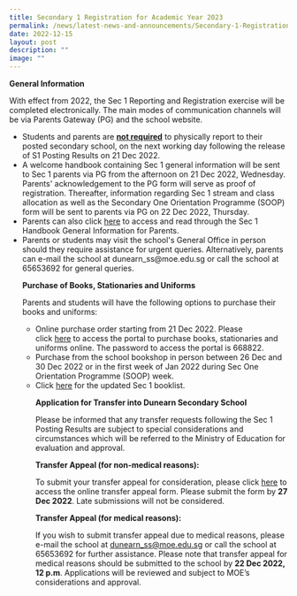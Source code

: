 ```yaml
---
title: Secondary 1 Registration for Academic Year 2023
permalink: /news/latest-news-and-announcements/Secondary-1-Registration-for-Academic-Year-2023/
date: 2022-12-15
layout: post
description: ""
image: ""
---
```

<p><strong>General Information</strong></p>

<p>With effect from 2022, the Sec 1 Reporting and Registration exercise will be completed electronically. The main modes of communication channels will be via Parents Gateway (PG) and the school website.

<ul>
<li>Students and parents are&nbsp;<strong><u>not required</u></strong>&nbsp;to physically report to their posted secondary school, on the next working day following the release of S1 Posting Results on 21 Dec 2022. 
	
<li>A welcome handbook containing Sec 1 general information will be sent to Sec 1 parents via PG from the afternoon on 21 Dec 2022, Wednesday.  Parents' acknowledgement to the PG form will serve as proof of registration. Thereafter, information regarding Sec 1 stream and class allocation as well as the Secondary One Orientation Programme (SOOP) form will be sent to parents via PG on 22 Dec 2022, Thursday.</li>
	
<li>Parents can also click <a href="https://drive.google.com/file/d/1QkedYgOZJOyD1TH4ARGb957o6VPhDjN-/view?usp=drivesdk">here</a> to access and read through the Sec 1 Handbook General Information for Parents.
	
<li>Parents or students may visit the school's General Office in person should they require assistance for urgent queries. Alternatively, parents can e-mail the school at dunearn_ss@moe.edu.sg or call the school at 65653692 for general queries. 
<br>
<p><strong>Purchase of Books, Stationaries and Uniforms</strong></p>
<p>Parents and students will have the following options to purchase their books and uniforms:
<ul>
<li>Online purchase order starting from 21 Dec 2022. Please click&nbsp;<a href="https://dyeducation.net/">here</a>&nbsp;to access the portal to purchase books, stationaries and uniforms online. The password to access the portal is 668822.&nbsp;</li>

<li>Purchase from the school bookshop in person between 26 Dec and 30 Dec 2022 or in the first week of Jan 2022 during Sec One Orientation Programme (SOOP) week. </li>
	
<li>Click <a href="https://drive.google.com/file/d/1FfJred5rucl17ergvmMKJT3JULsx1mii/view">here</a> for the updated Sec 1 booklist.
<br>
<p><strong>Application for Transfer into Dunearn Secondary School</strong></p>
<p>Please be informed that any transfer requests following the Sec 1 Posting Results are subject to special considerations and circumstances which will be referred to the Ministry of Education for evaluation and approval. 
	
<p><strong>Transfer Appeal (for non-medical reasons):</strong></p>
<p>To submit your transfer appeal for consideration, please click <a href="https://form.gov.sg/63a11ffc234fa00012173033">here</a> to access the online transfer appeal form. Please submit the form by <strong>27 Dec 2022</strong>. Late submissions will not be considered.</p>
<p><strong>Transfer Appeal (for medical reasons):</strong></p>
<p>If you wish to submit transfer appeal due to medical reasons, please e-mail the school at <a href="mailto:dunearn_ss@moe.edu.sg">dunearn_ss@moe.edu.sg</a> or call the school at 65653692 for further assistance. Please note that transfer appeal for medical reasons should be submitted to the school by <strong>22 Dec 2022, 12 p.m</strong>. Applications will be reviewed and subject to MOE&rsquo;s considerations and approval.</p>